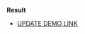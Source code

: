 
**Result**

- [UPDATE DEMO LINK](https://zelenskiys.github.io/js_task-carousel-DOM/src/index.html)
